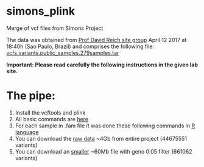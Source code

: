 # simons_plink
Merge of vcf files from Simons Project

The data was obtained from [Prof David Reich site group](http://reichdata.hms.harvard.edu/pub/datasets/sgdp/) April 12 2017 at 18:40h (Sao Paulo, Brazil) and comprises the following file: [vcfs.variants.public_samples.279samples.tar](https://sharehost.hms.harvard.edu/genetics/reich_lab/sgdp/vcf_variants/vcfs.variants.public_samples.279samples.tar)

**Important: Please read carefully the following instructions in the given lab site.**

# The pipe:

1) Install the vcftools and plink
2) All basic commands are [here](bash_vcftools_plink)
3) For each sample in .fam file it was done these following commands in [R language](r_pipe)
4) You can download the [raw data](https://drive.google.com/drive/folders/0B4gOu_PJ7LPbMzVjY2g0UzNhN3c?usp=sharing) ~4Gb from entire project (44675551 variants)
5) You can download an [smaller](https://drive.google.com/drive/folders/0B4gOu_PJ7LPbWnBEZ09uMGxJTVU?usp=sharing) ~60Mb file with geno 0.05 filter (661062 variants)
 
